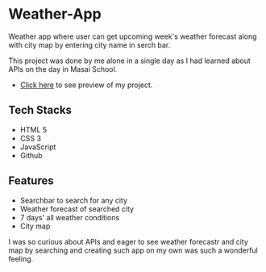 # Weather-App
Weather app where user can get upcoming week's weather forecast along with city map by entering city name in serch bar.

This project was done by me alone in a single day as I had learned about APIs on the day in Masai School.

- [Click here](https://weather-app2-by-sachin.netlify.app/) to see preview of my project.


## Tech Stacks

- HTML 5
- CSS 3
- JavaScript
- Github

## Features

- Searchbar to search for any city
- Weather forecast of searched city
- 7 days' all weather conditions
- City map 


I was so curious about APIs and eager to see weather forecastr and city map by searching and creating such app on my own was such a wonderful feeling. 
